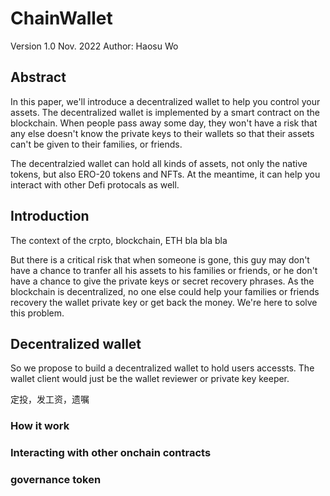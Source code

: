 # ChainWallet

Version 1.0
Nov. 2022
Author: Haosu Wo

## Abstract

In this paper, we'll introduce a decentralized wallet to help you control your assets. The decentralized wallet is implemented by a smart contract on the blockchain. When people pass away some day, they won't have a risk that any else doesn't know the private keys to their wallets so that their assets can't be given to their families, or friends. 

The decentralzied wallet can hold all kinds of assets, not only the native tokens, but also ERO-20 tokens and NFTs. At the meantime, it can help you interact with other Defi protocals as well.

## Introduction

The context of the  crpto, blockchain, ETH bla bla bla

But there is a critical risk that when someone is gone, this guy may don't have a chance to tranfer all his assets to his families or friends, or he don't have a chance to give the private keys or secret recovery phrases. As the blockchain is decentralized, no one else could help your families or friends recovery the wallet private key or get back the money. We're here to solve this problem.

## Decentralized wallet

So we propose to build a decentralized wallet to hold users accessts. The wallet client would just be the wallet reviewer or private key keeper.

定投，发工资，遗嘱

### How it work

### Interacting with other onchain contracts

### governance token

